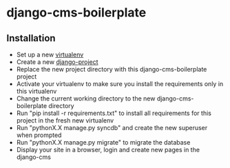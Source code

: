 django-cms-boilerplate
======================
## Installation
- Set up a new [virtualenv](http://www.virtualenv.org/en/latest/)
- Create a new [django-project](https://docs.djangoproject.com/en/1.6/ref/django-admin/#django-admin-startproject)
- Replace the new project directory with this django-cms-boilerplate project
- Activate your virtualenv to make sure you install the requirements only in this virtualenv
- Change the current working directory to the new django-cms-boilerplate directory
- Run "pip install -r requirements.txt" to install all requirements for this project in the fresh new virtualenv
- Run "pythonX.X manage.py syncdb" and create the new superuser when prompted
- Run "pythonX.X manage.py migrate" to migrate the database
- Display your site in a browser, login and create new pages in the django-cms
